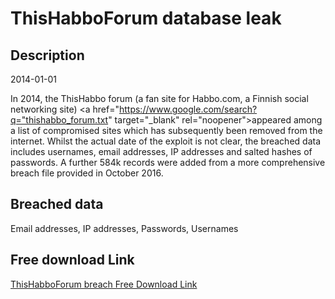 # ThisHabboForum database leak

## Description

2014-01-01

In 2014, the ThisHabbo forum (a fan site for Habbo.com, a Finnish social networking site) <a href="https://www.google.com/search?q="thishabbo_forum.txt" target="_blank" rel="noopener">appeared among a list of compromised sites</a> which has subsequently been removed from the internet. Whilst the actual date of the exploit is not clear, the breached data includes usernames, email addresses, IP addresses and salted hashes of passwords. A further 584k records were added from a more comprehensive breach file provided in October 2016.

## Breached data

Email addresses, IP addresses, Passwords, Usernames

## Free download Link

[ThisHabboForum breach Free Download Link](https://tinyurl.com/2b2k277t)
